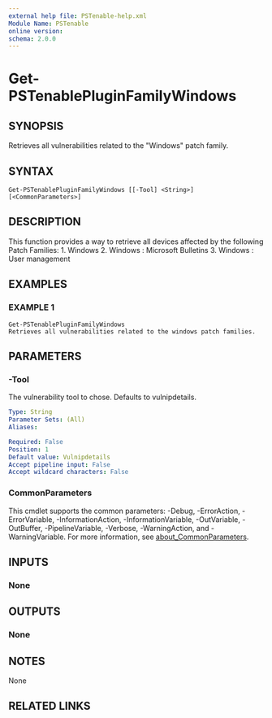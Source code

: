 ```yaml
---
external help file: PSTenable-help.xml
Module Name: PSTenable
online version:
schema: 2.0.0
---
```


# Get-PSTenablePluginFamilyWindows

## SYNOPSIS
Retrieves all vulnerabilities related to the "Windows" patch family.

## SYNTAX

```
Get-PSTenablePluginFamilyWindows [[-Tool] <String>] [<CommonParameters>]
```

## DESCRIPTION
This function provides a way to retrieve all devices affected by the following Patch Families:
1.
Windows
2.
Windows : Microsoft Bulletins
3.
Windows : User management

## EXAMPLES

### EXAMPLE 1
```
Get-PSTenablePluginFamilyWindows
Retrieves all vulnerabilities related to the windows patch families.
```

## PARAMETERS

### -Tool
The vulnerability tool to chose.
Defaults to vulnipdetails.

```yaml
Type: String
Parameter Sets: (All)
Aliases:

Required: False
Position: 1
Default value: Vulnipdetails
Accept pipeline input: False
Accept wildcard characters: False
```

### CommonParameters
This cmdlet supports the common parameters: -Debug, -ErrorAction, -ErrorVariable, -InformationAction, -InformationVariable, -OutVariable, -OutBuffer, -PipelineVariable, -Verbose, -WarningAction, and -WarningVariable. For more information, see [about_CommonParameters](http://go.microsoft.com/fwlink/?LinkID=113216).

## INPUTS

### None
## OUTPUTS

### None
## NOTES
None

## RELATED LINKS
